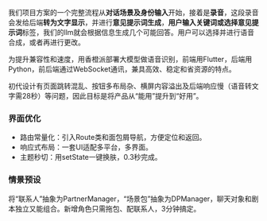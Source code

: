 我们项目方案的一个完整流程从**对话场景及身份输入**开始，接着是**录音**，这段录音会发给后端**转为文字显示**，并进行**意见提示词生成**，**用户输入关键词或选择意见提示词**标签，我们的llm就会根据信息生成几个可能回答。用户可以选择并进行语音合成，或者再进行更改。

为提升兼容性和速度，用香橙派部署大模型做语音识别，前端用Flutter，后端用Python，前后端通过WebSocket通讯，兼具高效、稳定和省资源的特点。

初代设计有页面跳转混乱、按钮多布局杂、横屏内容溢出及后端响应慢（语音转文字需28秒）等问题，因此目标是将产品从“能用”提升到“好用”。

### 界面优化
- 路由常量化：引入Route类和面包屑导航，方便定位和返回。
- 响应式布局：一套UI适配多平台，多界面。
- 主题秒切：用setState一键换肤，0.3秒完成。

### 情景预设
将“联系人”抽象为PartnerManager，“场景包”抽象为DPManager，聊天对象和剧本独立又能组合。新增角色只需拖包、配联系人，3分钟搞定。
